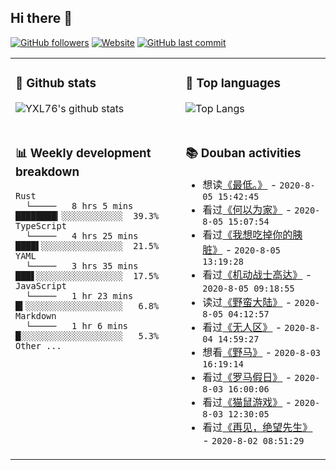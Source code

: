 ## Hi there 👋

[![GitHub followers](https://img.shields.io/github/followers/YXL76?style=for-the-badge&color=blue)](https://github.com/YXL76?tab=followers)
[![Website](https://img.shields.io/website?style=for-the-badge&up_message=Blog&url=https%3A%2F%2Fyxl76.net%2F&color=brightgreen)](https://yxl76.net)
[![GitHub last commit](https://img.shields.io/github/last-commit/YXL76/YXL76?label=update&style=for-the-badge&color=orange)](https://github.com/YXL76/YXL76)

<table>
<tr>
<td valign="top" width="54%">

### 🔭 Github stats

![YXL76's github stats](https://github-readme-stats.yxl76.vercel.app/api?username=YXL76&count_private=true&show_icons=true&theme=tokyonight)

</td>

<td valign="top" width="46%">

### 🌱 Top languages

![Top Langs](https://github-readme-stats.yxl76.vercel.app/api/top-langs/?username=YXL76&layout=compact&theme=tokyonight)

</td>
</tr>
<tr>
<td valign="top" width="54%">

### 📊 Weekly development breakdown

```text
Rust
  └─────   8 hrs 5 mins   ████████▎░░░░░░░░░░░░  39.3%
TypeScript
  └─────   4 hrs 25 mins  ████▌░░░░░░░░░░░░░░░░  21.5%
YAML
  └─────   3 hrs 35 mins  ███▋░░░░░░░░░░░░░░░░░  17.5%
JavaScript
  └─────   1 hr 23 mins   █▍░░░░░░░░░░░░░░░░░░░   6.8%
Markdown
  └─────   1 hr 6 mins    █░░░░░░░░░░░░░░░░░░░░   5.3%
Other ...
```

</td>
<td valign="top" width="46%">

### 📚 Douban activities

- 想读[《最低。》](https://book.douban.com/subject/30170904/) - `2020-8-05 15:42:45`
- 看过[《何以为家》](http://movie.douban.com/subject/30170448/) - `2020-8-05 15:07:54`
- 看过[《我想吃掉你的胰脏》](http://movie.douban.com/subject/27107140/) - `2020-8-05 13:19:28`
- 看过[《机动战士高达》](http://movie.douban.com/subject/1766697/) - `2020-8-05 09:18:55`
- 读过[《野蛮大陆》](https://book.douban.com/subject/26354440/) - `2020-8-05 04:12:57`
- 看过[《无人区》](http://movie.douban.com/subject/3804891/) - `2020-8-04 14:59:27`
- 想看[《野马》](http://movie.douban.com/subject/26372545/) - `2020-8-03 16:19:14`
- 看过[《罗马假日》](http://movie.douban.com/subject/1293839/) - `2020-8-03 16:00:06`
- 看过[《猫鼠游戏》](http://movie.douban.com/subject/1305487/) - `2020-8-03 12:30:05`
- 看过[《再见，绝望先生》](http://movie.douban.com/subject/2950496/) - `2020-8-02 08:51:29`

</td>
</tr>
</table>

<!--
**YXL76/YXL76** is a ✨ _special_ ✨ repository because its `README.md` (this file) appears on your GitHub profile.

Here are some ideas to get you started:

- 🔭 I’m currently working on ...
- 🌱 I’m currently learning ...
- 👯 I’m looking to collaborate on ...
- 🤔 I’m looking for help with ...
- 💬 Ask me about ...
- 📫 How to reach me: ...
- 😄 Pronouns: ...
- ⚡ Fun fact: ...
-->
